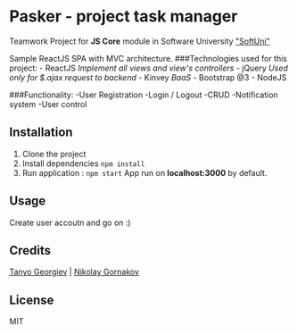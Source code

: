 # Pasker - project task manager
Teamwork Project for **JS Core** module in Software University ["SoftUni"](https://softuni.bg)

Sample ReactJS SPA with MVC architecture.
###Technologies used for this project:
    - ReactJS *Implement all views and view's controllers*
    - jQuery *Used only for $.ajax request to backend*
    - Kinvey *BaaS*
    - Bootstrap @3 
    - NodeJS 

###Functionality:
    -User Registration
    -Login / Logout
    -CRUD 
    -Notification system
    -User control

## Installation

1. Clone the project
2. Install dependencies `npm install`
3. Run application : `npm start`
App run on **localhost:3000** by default.

## Usage

Create user accoutn and go on :)

## Credits

[Tanyo Georgiev](https://github.com/tanyogeorgiev) | [Nikolay Gornakov](https://github.com/Gornakoff)

## License

MIT
